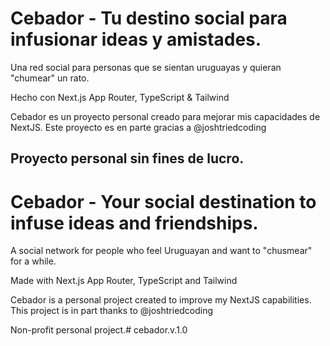 
# Cebador - Tu destino social para infusionar ideas y amistades.

Una red social para personas que se sientan uruguayas y quieran "chumear" un rato.

Hecho con Next.js App Router, TypeScript & Tailwind

Cebador es un proyecto personal creado para mejorar mis capacidades de NextJS.
Este proyecto es en parte gracias a @joshtriedcoding

Proyecto personal sin fines de lucro.
--------------------------------------------------------------------------------------------------

# Cebador - Your social destination to infuse ideas and friendships.

A social network for people who feel Uruguayan and want to "chusmear" for a while.

Made with Next.js App Router, TypeScript and Tailwind

Cebador is a personal project created to improve my NextJS capabilities.
This project is in part thanks to @joshtriedcoding

Non-profit personal project.#   c e b a d o r . v . 1 . 0 
 
 
